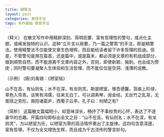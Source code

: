 ```yaml
---
title: 精警法
layout: post
categories: 表现手法
tags: 写作基础 表现手法
---
```


〔释义〕 在散文写作中用精辟深刻、简明扼要、富有哲理性的警句，或点化主题，或阐发独特的认识，这种“立片言以居要，乃一篇之警策”的手法，即是精警法。使用精警法不仅能使文章生色增辉，而且能给读者留下许多哲理的启迪。但是，不管警句是用在篇首，还是篇中，或是篇末，都必须是文章的有机组成部分，做到顺势自然，而不能游离干文章内容之外，否则，即使新颖、独到，也会成为赘疣；同时警句要凝聚人生体验和生活哲理，而不能仅仅是空洞、浅薄的说教。

〔示例〕 (唐)刘禹锡：《陋室铭》

山不在高，有仙则名；水不在深，有龙则灵。斯是陋室，惟吾德馨。苔痕上阶绿，草色入帘青。谈笑有鸿儒，往来无白丁。可以调素琴，阅金经。无丝竹之乱耳，无案牍之劳形。南阳诸葛庐，西蜀子云亭。孔子曰：何陋之有?

〔简析〕 这篇散文篇幅短小，却意味深长，畅抒了不事权贵的心怀，表达了不逐豪华的志趣。开篇四句即标出全文之目：“山不在高，有仙则名；水不在深，有龙则灵”，为以陋室为乐，以陋室为荣的高洁情怀奏出了主旋律。这四句含意深邃，富有哲理，不仅为全文增色生辉，而且成为千古流传的警言妙句。 